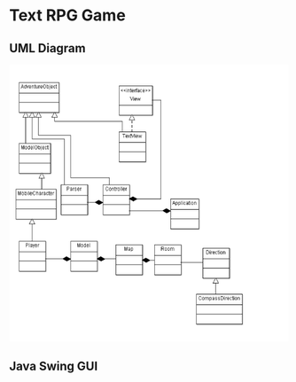 # Text RPG Game

## UML Diagram
<p align="center">
  <img width="600" height="500" src="https://github.com/stevens34400/Text_RPG_Game/blob/master/images/UML_design.png">
</p>

## Java Swing GUI
